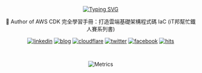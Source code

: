 <div align="center"> 

 [![Typing SVG](https://readme-typing-svg.herokuapp.com?center=true&vCenter=true&lines=Hi+I'm+Clarence+Lin)](https://git.io/typing-svg)

 📖 Author of AWS CDK 完全學習手冊：打造雲端基礎架構程式碼 IaC (iT邦幫忙鐵人賽系列書) 
 
[linkedin]: https://img.shields.io/badge/LinkedIn-0077B5?style=for-the-badge&logo=linkedin&logoColor=white
[blog]: https://img.shields.io/badge/Wordpress-21759B?style=for-the-badge&logo=wordpress&logoColor=white
[cloudflare]: https://img.shields.io/badge/Cloudflare-F38020?style=for-the-badge&logo=Cloudflare&logoColor=white
[twitter]: https://img.shields.io/badge/Twitter-1DA1F2?style=for-the-badge&logo=twitter&logoColor=white
[facebook]: https://img.shields.io/badge/Facebook-1877F2?style=for-the-badge&logo=facebook&logoColor=white
[hits]: https://hits.seeyoufarm.com/api/count/incr/badge.svg?url=https%3A%2F%2Fgithub.com%2Fclarencetw1212%2Fhit-counter
  
[![linkedin]](https://www.linkedin.com/in/clarencetw/)
[![blog]](https://blog.clarence.tw/)
[![cloudflare]](https://clarence.tw/)
[![twitter]](https://twitter.com/Clarence_Lin/)
[![facebook]](https://www.facebook.com/ClarenceTaiwan/)
[![hits]](https://github.com/clarencetw)

</br>
  
![Metrics](https://metrics.lecoq.io/clarencetw?template=classic&achievements=1&notable=1&languages=1&base.indepth=false&base.hireable=false&languages.ignored=html%2C%20css%2C&languages.limit=8&languages.threshold=0%25&languages.other=false&languages.colors=github&languages.sections=most-used&languages.indepth=false&languages.analysis.timeout=15&languages.categories=markup%2C%20programming&languages.recent.categories=markup%2C%20programming&languages.recent.load=300&languages.recent.days=14&achievements.threshold=C&achievements.secrets=true&achievements.display=compact&achievements.limit=0&notable.from=organization&notable.repositories=false&notable.indepth=false&notable.types=commit&config.timezone=Asia%2FTaipei&config.display=large)

</div>
